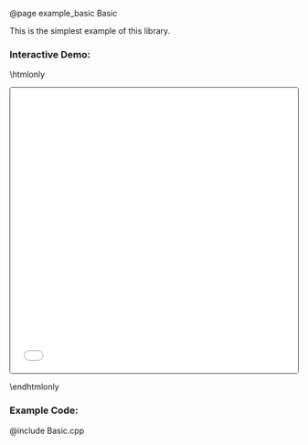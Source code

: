 @page example_basic Basic

This is the simplest example of this library.

### Interactive Demo:

\htmlonly

<iframe id="demoFrame" src="Basic.html" style="height:500px;width:100%;border:1px solid #38393b;border-radius: 4px;display:block;"></iframe>

\endhtmlonly

### Example Code:

@include Basic.cpp
